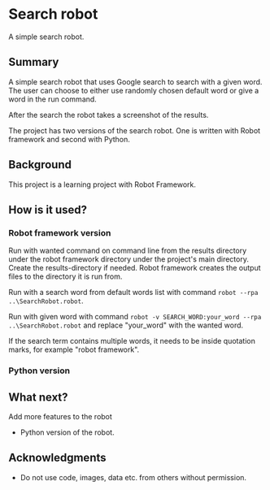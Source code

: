 # Search robot

A simple search robot.

## Summary

A simple search robot that uses Google search to search with a given word. The user can choose to either use randomly chosen default word or give a word in the run command.

After the search the robot takes a screenshot of the results.

The project has two versions of the search robot. One is written with Robot framework and second with Python.

## Background

This project is a learning project with Robot Framework.

## How is it used?

### Robot framework version

Run with wanted command on command line from the results directory under the robot framework directory under the project's main directory. Create the results-directory if needed. Robot framework creates the output files to the directory it is run from.

Run with a search word from default words list with command ``robot --rpa ..\SearchRobot.robot``.

Run with given word with command ``robot -v SEARCH_WORD:your_word --rpa ..\SearchRobot.robot`` and replace "your_word" with the wanted word.

If the search term contains multiple words, it needs to be inside quotation marks, for example "robot framework".

### Python version

## What next?

Add more features to the robot
* Python version of the robot.

## Acknowledgments

* Do not use code, images, data etc. from others without permission.
